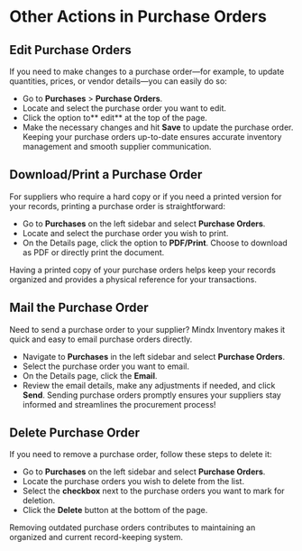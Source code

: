 # **Other Actions in Purchase Orders**

## **Edit Purchase Orders**

If you need to make changes to a purchase order—for example, to update quantities, prices, or vendor details—you can easily do so:

- Go to **Purchases** > **Purchase Orders**.
- Locate and select the purchase order you want to edit.
- Click the option to** edit** at the top of the page.
- Make the necessary changes and hit **Save** to update the purchase order.
  Keeping your purchase orders up-to-date ensures accurate inventory management and smooth supplier communication.

## **Download/Print a Purchase Order**

For suppliers who require a hard copy or if you need a printed version for your records, printing a purchase order is straightforward:

- Go to **Purchases** on the left sidebar and select **Purchase Orders**.
- Locate and select the purchase order you wish to print.
- On the Details page, click the option to **PDF/Print**.
  Choose to download as PDF or directly print the document.

Having a printed copy of your purchase orders helps keep your records organized and provides a physical reference for your transactions.

## **Mail the Purchase Order**

Need to send a purchase order to your supplier? Mindx Inventory makes it quick and easy to email purchase orders directly.

- Navigate to **Purchases** in the left sidebar and select **Purchase Orders**.
- Select the purchase order you want to email.
- On the Details page, click the **Email**.
- Review the email details, make any adjustments if needed, and click **Send**.
  Sending purchase orders promptly ensures your suppliers stay informed and streamlines the procurement process!

## **Delete Purchase Order**

If you need to remove a purchase order, follow these steps to delete it:

- Go to **Purchases** on the left sidebar and select **Purchase Orders**.
- Locate the purchase orders you wish to delete from the list.
- Select the **checkbox** next to the purchase orders you want to mark for deletion.
- Click the **Delete** button at the bottom of the page.

Removing outdated purchase orders contributes to maintaining an organized and current record-keeping system.
